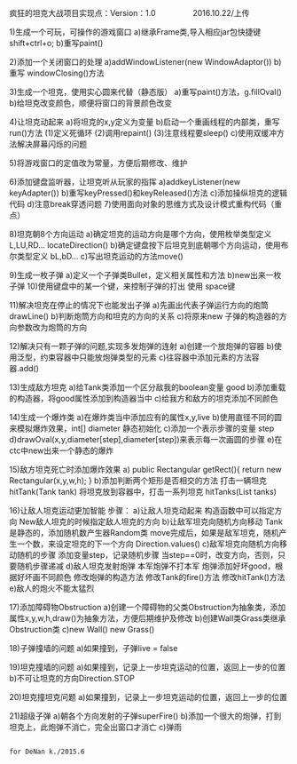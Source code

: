 疯狂的坦克大战项目实现点：Version：1.0                 	2016.10.22/上传

1)生成一个可玩，可操作的游戏窗口
	a)继承Frame类,导入相应jar包快捷键 shift+ctrl+o;
	b)重写paint()
	
2)添加一个关闭窗口的处理
	a)addWindowListener(new WindowAdaptor())
	b)重写 windowClosing()方法
	
3)生成一个坦克，使用实心圆来代替（静态版）
	a)重写paint()方法，g.fillOval()
	b)给坦克改变颜色，顺便将窗口的背景颜色改变
	
4)让坦克动起来
	a)将坦克的x,y定义为变量
	b)启动一个重画线程的内部类，重写run()方法
		(1)定义死循环
		(2)调用repaint()
		(3)注意线程要sleep()
	c)使用双缓冲方法解决屏幕闪烁的问题
	
5)将游戏窗口的定值改为常量，方便后期修改、维护

6)添加键盘监听器，让坦克听从玩家的指挥
	a)addkeyListener(new keyAdapter())
	b)重写keyPressed()和keyReleased()方法
	c)添加操纵坦克的逻辑代码
	d)注意break穿透问题
7)使用面向对象的思维方式及设计模式重构代码（重点）

8)坦克朝8个方向运动
	a)确定坦克的运动方向是哪个方向，使用枚举类型定义 L,LU,RD... locateDirection()
	b)确定键盘按下后坦克到底朝哪个方向运动，使用布尔类型定义 bL,bD...
	c)写出坦克运动的方法move()
	
9)生成一枚子弹
	a)定义一个子弹类Bullet，定义相关属性和方法
	b)new出来一枚子弹
10)使用键盘中的某一个键，来控制子弹的打出 使用 space键

11)解决坦克在停止的情况下也能发出子弹
	a)先画出代表子弹运行方向的炮筒drawLine()
	b)判断炮筒方向和坦克的方向的关系
	c)将原来new 子弹的构造器的方向参数改为炮筒的方向
	
12)解决只有一颗子弹的问题,实现多发炮弹的连射
	a)创建一个放炮弹的容器
	b)使用泛型，约束容器中只能放炮弹类型的元素
	c)往容器中添加元素的方法容器.add(<Bullet>)
	
13)生成敌方坦克
	a)给Tank类添加一个区分敌我的boolean变量 good
	b)添加重载的构造器，将good属性添加到构造器当中
	c)给我方和敌方的坦克添加不同颜色
	
14)生成一个爆炸类
	a)在爆炸类当中添加应有的属性x,y,live
	b)使用直径不同的圆来模拟爆炸效果，int[] diameter 静态初始化
	c)添加一个表示步骤的变量 step
	d)drawOval(x,y,diameter[step],diameter[step])来表示每一次画圆的步骤
	e)在ctc中new出来一个静态的爆炸
	
15)敌方坦克死亡时添加爆炸效果
	a) public Rectangular getRect(){
			return new Rectangular(x,y,w,h);
	   }
	b)添加判断两个矩形是否相交的方法
		打击一辆坦克
		hitTank(Tank tank)
		将坦克放到容器中，打击一系列坦克
		hitTanks(List<Tank> tanks)
		
16)让敌人坦克运动更加智能
步骤：
	a)让敌人坦克动起来
		构造函数中可以指定方向
		New敌人坦克的时候指定敌人坦克的方向
	b)让敌军坦克向随机方向移动
		Tank是静态的，添加随机数产生器Random类
		move完成后，如果是敌军坦克，随机产生一个数，来设定坦克的下一个方向
		Direction.values()
	c)敌军坦克向随机方向移动随机的步骤
		添加变量step，记录随机步骤
		当step==0时，改变方向，否则，只要随机步骤递减
	d)敌人坦克发射炮弹
		本军炮弹不打本军
		炮弹添加好坏good，根据好坏画不同颜色
		修改炮弹的构造方法
		修改Tank的fire()方法
		修改hitTank()方法
	e)敌人的炮火不能太猛烈
	
17)添加障碍物Obstruction
	a)创建一个障碍物的父类Obstruction为抽象类，添加属性x,y,w,h,draw()为抽象方法，方便后期维护及修改
	b)创建Wall类Grass类继承Obstruction类
	c)new Wall() new Grass()
	
18)子弹撞墙的问题
	a)如果撞到，子弹live = false
	
19)坦克撞墙的问题
	a)如果撞到，记录上一步坦克运动的位置，返回上一步的位置
	b)不可让坦克的方向Direction.STOP
	
20)坦克撞坦克问题
	a)如果撞到，记录上一步坦克运动的位置，返回上一步的位置
	
21)超级子弹
	a)朝各个方向发射的子弹superFire()
	b)添加一个很大的炮弹，打到坦克上，此炮弹不消亡，完全出窗口才消亡
	c)弹雨
	
	                                                                         for DeNan k./2015.6

